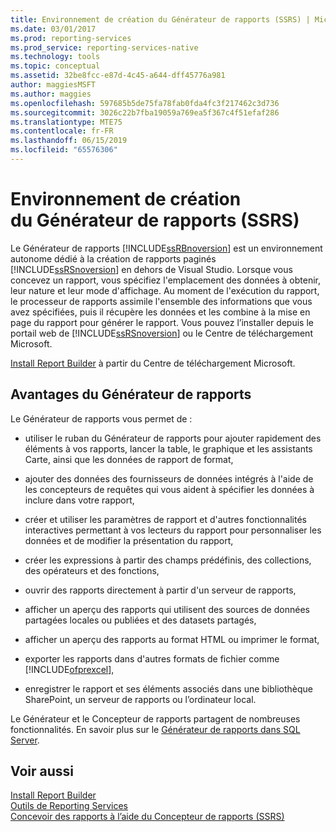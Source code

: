 ```yaml
---
title: Environnement de création du Générateur de rapports (SSRS) | Microsoft Docs
ms.date: 03/01/2017
ms.prod: reporting-services
ms.prod_service: reporting-services-native
ms.technology: tools
ms.topic: conceptual
ms.assetid: 32be8fcc-e87d-4c45-a644-dff45776a981
author: maggiesMSFT
ms.author: maggies
ms.openlocfilehash: 597685b5de75fa78fab0fda4fc3f217462c3d736
ms.sourcegitcommit: 3026c22b7fba19059a769ea5f367c4f51efaf286
ms.translationtype: MTE75
ms.contentlocale: fr-FR
ms.lasthandoff: 06/15/2019
ms.locfileid: "65576306"
---
```

# <a name="report-builder-authoring-environment-ssrs"></a>Environnement de création du Générateur de rapports (SSRS)
  Le Générateur de rapports [!INCLUDE[ssRBnoversion](../../includes/ssrbnoversion.md)] est un environnement autonome dédié à la création de rapports paginés [!INCLUDE[ssRSnoversion](../../includes/ssrsnoversion-md.md)] en dehors de Visual Studio. Lorsque vous concevez un rapport, vous spécifiez l'emplacement des données à obtenir, leur nature et leur mode d'affichage. Au moment de l'exécution du rapport, le processeur de rapports assimile l'ensemble des informations que vous avez spécifiées, puis il récupère les données et les combine à la mise en page du rapport pour générer le rapport. Vous pouvez l’installer depuis le portail web de [!INCLUDE[ssRSnoversion](../../includes/ssrsnoversion-md.md)] ou le Centre de téléchargement Microsoft.  
  
 [Install Report Builder](../../reporting-services/install-windows/install-report-builder.md) à partir du Centre de téléchargement Microsoft.  
  
## <a name="benefits-of-report-builder"></a>Avantages du Générateur de rapports  
 Le Générateur de rapports vous permet de :  
  
-   utiliser le ruban du Générateur de rapports pour ajouter rapidement des éléments à vos rapports, lancer la table, le graphique et les assistants Carte, ainsi que les données de rapport de format,  
  
-   ajouter des données des fournisseurs de données intégrés à l'aide de les concepteurs de requêtes qui vous aident à spécifier les données à inclure dans votre rapport,  
  
-   créer et utiliser les paramètres de rapport et d'autres fonctionnalités interactives permettant à vos lecteurs du rapport pour personnaliser les données et de modifier la présentation du rapport,  
  
-   créer les expressions à partir des champs prédéfinis, des collections, des opérateurs et des fonctions,  
  
-   ouvrir des rapports directement à partir d'un serveur de rapports,  
  
-   afficher un aperçu des rapports qui utilisent des sources de données partagées locales ou publiées et des datasets partagés,  
  
-   afficher un aperçu des rapports au format HTML ou imprimer le format,  
  
-   exporter les rapports dans d'autres formats de fichier comme [!INCLUDE[ofprexcel](../../includes/ofprexcel-md.md)],  
  
-   enregistrer le rapport et ses éléments associés dans une bibliothèque SharePoint, un serveur de rapports ou l’ordinateur local.  
  
 Le Générateur et le Concepteur de rapports partagent de nombreuses fonctionnalités. En savoir plus sur le [Générateur de rapports dans SQL Server](../../reporting-services/report-builder/report-builder-in-sql-server-2016.md).  
  
## <a name="see-also"></a>Voir aussi  
 [Install Report Builder](../../reporting-services/install-windows/install-report-builder.md)   
 [Outils de Reporting Services](../../reporting-services/tools/reporting-services-tools.md)   
 [Concevoir des rapports à l’aide du Concepteur de rapports &#40;SSRS&#41;](../../reporting-services/tools/design-reporting-services-paginated-reports-with-report-designer-ssrs.md)  
  
  
